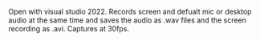 Open with visual studio 2022. Records screen and defualt mic or desktop audio at the same time and saves the audio as .wav files and the screen recording as .avi.
Captures at 30fps.
